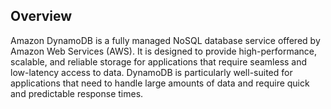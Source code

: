 ## Overview

Amazon DynamoDB is a fully managed NoSQL database service offered by Amazon Web Services (AWS). It is designed to provide high-performance, scalable, and reliable storage for applications that require seamless and low-latency access to data. DynamoDB is particularly well-suited for applications that need to handle large amounts of data and require quick and predictable response times.
